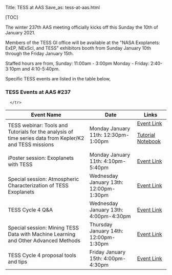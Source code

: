 Title: TESS at AAS
Save_as: tess-at-aas.html

[TOC]

The winter 237th AAS meeting officially kicks off this Sunday the 10th of January 2021.

Members of the TESS GI office will be available at the "NASA Exoplanets: ExEP, NExScI, and TESS" exhibitors booth from Sunday January 10th through the Friday January 15th.

Staffed hours are from,
Sunday: 11:00am - 3:00pm
Monday - Friday: 2:40-3:10pm and 4:10-5:40pm.

Specific TESS events are listed in the table below,

###

<div class="panel panel-primary">
  <div class="panel-heading">
    <h3 class="panel-title">TESS Events at AAS #237</h3>
  </div>
  <div class="panel-body">
  
  <table class="table table-striped table-hover" style="max-width:55em;">
  <thead>
  <tr>
      <th style="vertical-align: middle;">Event Name</th>
      <th style="vertical-align: middle;">Date</th>
      <th style="vertical-align: middle;">Links</th>

      </tr>
</thead>

<tr>
    <td>TESS webinar:  Tools and Tutorials for the analysis of time series data from Kepler/K2 and TESS missions</td>
    <td>Monday January 11th: 12:30pm-1:00pm</td>
    <td><a href='https://www.abstractsonline.com/pp8/#!/9243/session/530'>Event Link</a> 
    <p><a href="docs/tutorials/TESS-Webbinar-v2.ipynb" download>Tutorial Notebook</a></p>
    <!--<p><a href="docs/tutorials/AASworkshop.mov" download>Tutorial Movie</a></p>-->
</td>
</tr>

<tr>
   <td>iPoster session: Exoplanets with TESS</td>
   <td>Monday January 11th: 4:10pm-5:40pm</td>
   <td><a href='https://www.abstractsonline.com/pp8/#!/9243/session/450'>Event Link</a> </td>
   
</tr>

<tr>
   <td>Special session: Atmospheric Characterization of TESS Exoplanets</td>
   <td>Wednesday January 13th: 12:00pm-1:30pm</td>
   <td><a href='https://www.abstractsonline.com/pp8/#!/9243/session/67'>Event Link</a></td>
  
</tr>

<tr>
   <td>TESS Cycle 4 Q&A</td>
   <td>Wednesday January 13th: 4:00pm-4:30pm</td>
   <td><a href=''>Event Link</a></td>
  
</tr>

<tr>
   <td>Special session: Mining TESS Data with Machine Learning and Other Advanced Methods</td>
   <td>Thursday January 14th: 12:00pm-1:30pm</td>
   <td><a href='https://www.abstractsonline.com/pp8/#!/9243/session/78'>Event Link</a></td>
  
</tr>

<tr>
   <td>TESS Cycle 4 proposal tools and tips</td>
   <td>Friday January 15th: 4:00pm-4:30pm</td>
   <td><a href=''>Event Link</a></td>
  
</tr>


  </table>
</div>
</div>

